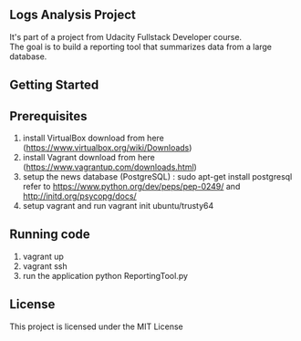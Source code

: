 

## **Logs Analysis Project**

It's part of a project from Udacity Fullstack Developer course. <br/>
The goal is to build a reporting tool that summarizes data from a large database.

## **Getting Started**

## Prerequisites
1. install VirtualBox
	download from here (https://www.virtualbox.org/wiki/Downloads)
2. install Vagrant
	download from here (https://www.vagrantup.com/downloads.html)
3. setup the news database (PostgreSQL) : 
	sudo apt-get install postgresql 
	refer to https://www.python.org/dev/peps/pep-0249/ and http://initd.org/psycopg/docs/
4. setup vagrant and run
	vagrant init ubuntu/trusty64
	
## Running code
1. vagrant up
2. vagrant ssh
3. run the application
   python ReportingTool.py 

## License
This project is licensed under the MIT License
